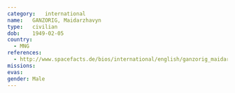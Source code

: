 ```yaml
---
category:	international
name:	GANZORIG, Maidarzhavyn
type:	civilian
dob:	1949-02-05
country:
  - MNG
references:
  - http://www.spacefacts.de/bios/international/english/ganzorig_maidarzhavin.htm
missions:
evas:
gender:	Male
---
```

